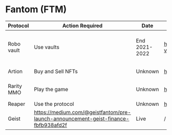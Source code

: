 # Fantom (FTM)

| Protocol   | Action Required                                              | Date          | Site                        | Twitter                             | Note                                                         |
| ---------- | ------------------------------------------------------------ | ------------- | --------------------------- | ----------------------------------- | ------------------------------------------------------------ |
| Robo vault | Use vaults                                                   | End 2021-2022 | https://www.robo-vault.com/ | https://twitter.com/robo_vault      | https://docs.robo-vault.com/robovault-v2/untitled, snapshots taken between 1st August and 29th September for V1 vaults and others snapshots are taken everydays |
| Artion     | Buy and Sell NFTs                                            | Unknown       | https://artion.io/          | /                                   | This is Andre Cronje behind with Fantom                      |
| Rarity MMO | Play the game                                                | Unknown       | https://raritymmo.com/      | https://twitter.com/AndreCronjeTech | Watch this video: https://www.youtube.com/watch?v=jrgUY8Cg_gM |
| Reaper     | Use the protocol                                             | Unknown       | https://www.reaper.farm/    | https://twitter.com/Reaper_Farm     | Speculative + has no token yet                               |
| Geist      | https://medium.com/@geistfantom/pre-launch-announcement-geist-finance-fbfb938afd2f | Live          | /                           | https://twitter.com/GeistFinance    | https://medium.com/@geistfantom/pre-launch-announcement-geist-finance-fbfb938afd2f |
